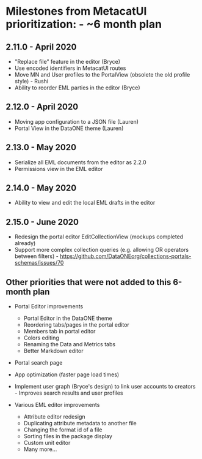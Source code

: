 # Milestones from MetacatUI prioritization: - ~6 month plan

## 2.11.0 - April 2020
- "Replace file" feature in the editor (Bryce)
- Use encoded identifiers in MetacatUI routes
- Move MN and User profiles to the PortalView (obsolete the old profile style) - Rushi
- Ability to reorder EML parties in the editor (Bryce)

## 2.12.0 - April 2020
- Moving app configuration to a JSON file (Lauren)
- Portal View in the DataONE theme (Lauren)

## 2.13.0 - May 2020
- Serialize all EML documents from the editor as 2.2.0
- Permissions view in the EML editor

## 2.14.0 - May 2020
- Ability to view and edit the local EML drafts in the editor

## 2.15.0 - June 2020
- Redesign the portal editor EditCollectionView (mockups completed already)
- Support more complex collection queries (e.g. allowing OR operators between filters) - https://github.com/DataONEorg/collections-portals-schemas/issues/70

## Other priorities that were not added to this 6-month plan
- Portal Editor improvements
    - Portal Editor in the DataONE theme
    - Reordering tabs/pages in the portal editor
    - Members tab in portal editor
    - Colors editing
    - Renaming the Data and Metrics tabs
    - Better Markdown editor

- Portal search page
- App optimization (faster page load times)
- Implement user graph (Bryce's design) to link user accounts to creators - Improves search results and user profiles
- Various EML editor improvements
    - Attribute editor redesign
    - Duplicating attribute metadata to another file
    - Changing the format id of a file
    - Sorting files in the package display
    - Custom unit editor
    - Many more...
